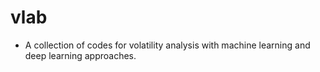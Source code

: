 # vlab
- A collection of codes for volatility analysis with machine learning and deep learning approaches. 

